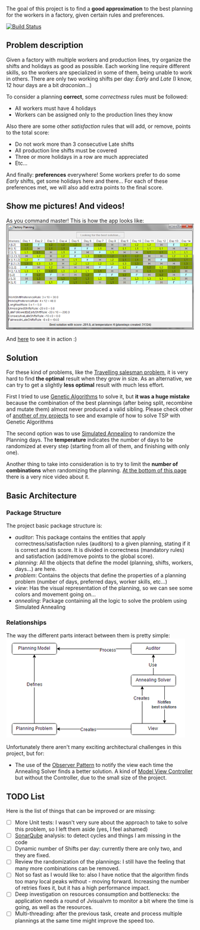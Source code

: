 The goal of this project is to find a **good approximation** to the best planning for the workers in a factory, given certain rules and preferences.

[![Build Status](https://travis-ci.org/adarrivi/factory-planning.png)](https://travis-ci.org/adarrivi/factory-planning)


## Problem description
Given a factory with multiple workers and production lines, try organize the shifts and holidays as good as possible.
Each working line require different skills, so the workers are specialized in some of them, being unable to work in others.
There are only two working shifts per day: _Early_ and _Late_ (I know, 12 hour days are a bit _draconian_...)

To consider a planning **correct**, some _correctness_ rules must be followed:
* All workers must have 4 holidays
* Workers can be assigned only to the production lines they know

Also there are some other _satisfaction_ rules that will add, or remove, points to the total score:
* Do not work more than 3 consecutive Late shifts
* All production line shifts must be covered
* Three or more holidays in a row are much appreciated
* Etc...

And finally: **preferences** everywhere! Some workers prefer to do some _Early_ shifts, get some holidays here and there... For each of these preferences met, we will also add extra points to the final score.

## Show me pictures! And videos!
As you command master!
This is how the app looks like:
![screenshot](https://raw.githubusercontent.com/adarrivi/factory-planning/master/wiki/images/screenshot.PNG)

And [here](http://youtu.be/pDGEOAqjo-0) to see it in action :)


## Solution
For these kind of problems, like the [Travelling salesman problem](http://en.wikipedia.org/wiki/Travelling_salesman_problem), it is very hard to find **the optimal** result when they grow in size. As an alternative, we can try to get a slightly **less optimal** result with much less effort.

First I tried to use [Genetic Algorithms](http://en.wikipedia.org/wiki/Genetic_algorithm) to solve it, but **it was a huge mistake** because the combination of the best plannings (after being split, recombine and mutate them) almost never produced a valid sibling. Please check other of [another of my projects](https://github.com/adarrivi/tsp-genetic) to see and example of how to solve TSP with Genetic Algorithms 

The second option was to use [Simulated Annealing](http://en.wikipedia.org/wiki/Simulated_annealing) to randomize the Planning days.
The **temperature** indicates the number of days to be randomized at every step (starting from all of them, and finishing with only one).

Another thing to take into consideration is to try to limit the **number of combinations** when randomizing the planning. [At the bottom of this page ](http://www.quintiq.com/optimization/technology.html) there is a very nice video about it.


## Basic Architecture
### Package Structure
The project basic package structure is:
* _auditor_: This package contains the entities that apply correctness/satisfaction rules (auditors) to a given planning, stating if it is correct and its score. It is divided in correctness (mandatory rules) and satisfaction (add/remove points to the global score).
* _planning_: All the objects that define the model (planning, shifts, workers, days...) are here.
* _problem_: Contains the objects that define the properties of a planning problem (number of days, preferred days, worker skills, etc...)
* _view_: Has the visual representation of the planning, so we can see some colors and movement going on...
* _annealing_: Package containing all the logic to solve the problem using Simulated Annealing

### Relationships
The way the different parts interact between them is pretty simple:
![Relationships](https://raw.githubusercontent.com/adarrivi/factory-planning/master/wiki/images/planningRelationships.PNG)

Unfortunately there aren't many exciting architectural challenges in this project, but for:
* The use of the [Observer Pattern](http://en.wikipedia.org/wiki/Observer_pattern) to notify the view each time the Annealing Solver finds a better solution. A kind of [Model View Controller](http://en.wikipedia.org/wiki/Model%E2%80%93view%E2%80%93controller) but without the Controller, due to the small size of the project.


## TODO List
Here is the list of things that can be improved or are missing:
- [ ] More Unit tests: I wasn't very sure about the approach to take to solve this problem, so I left them aside (yes, I feel ashamed)
- [ ] [SonarQube](http://www.sonarqube.org/) analysis: to detect cycles and things I am missing in the code
- [ ] Dynamic number of Shifts per day: currently there are only two, and they are fixed.
- [ ] Review the randomization of the plannings: I still have the feeling that many more combinations can be removed.
- [ ] Not so fast as I would like to: also I have notice that the algorithm finds too many local peaks without - moving forward. Increasing the number of retries fixes it, but it has a high performance impact. 
- [ ] Deep investigation on resources consumption and bottlenecks: the application needs a round of Jvisualvm to monitor a bit where the time is going, as well as the resources.
- [ ] Multi-threading: after the previous task, create and process multiple plannings at the same time might improve the speed too.

